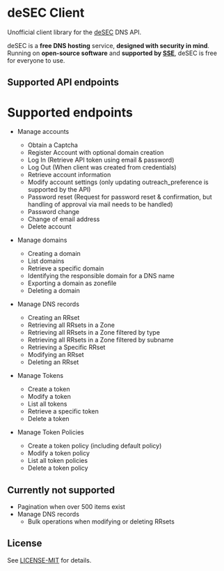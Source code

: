 # deSEC Client

Unofficial client library for the [deSEC](https://desec.io/) DNS API.

deSEC is a **free DNS hosting** service, **designed with security in mind**.
Running on **open-source software** and **supported by [SSE](https://securesystems.de/)**, deSEC is free for everyone to use.

## Supported API endpoints

# Supported endpoints

* Manage accounts
  * Obtain a Captcha
  * Register Account with optional domain creation
  * Log In (Retrieve API token using email & password)
  * Log Out (When client was created from credentials)
  * Retrieve account information
  * Modify account settings (only updating outreach\_preference is supported by the API)
  * Password reset (Request for password reset & confirmation, but handling of approval via mail needs to be handled)
  * Password change
  * Change of email address
  * Delete account

* Manage domains
  * Creating a domain
  * List domains
  * Retrieve a specific domain
  * Identifying the responsible domain for a DNS name
  * Exporting a domain as zonefile
  * Deleting a domain

* Manage DNS records
  * Creating an RRset
  * Retrieving all RRsets in a Zone
  * Retrieving all RRsets in a Zone filtered by type
  * Retrieving all RRsets in a Zone filtered by subname
  * Retrieving a Specific RRset
  * Modifying an RRset
  * Deleting an RRset

* Manage Tokens
  * Create a token
  * Modify a token
  * List all tokens
  * Retrieve a specific token
  * Delete a token

* Manage Token Policies
  * Create a token policy (including default policy)
  * Modify a token policy
  * List all token policies
  * Delete a token policy

## Currently not supported

* Pagination when over 500 items exist
* Manage DNS records
  * Bulk operations when modifying or deleting RRsets

## License

See [LICENSE-MIT](LICENSE-MIT) for details.
